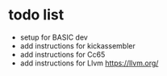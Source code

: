 # todo list

* setup for BASIC dev
* add instructions for kickassembler
* add instructions for Cc65
* add instructions for Llvm https://llvm.org/


